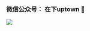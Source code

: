 ### 微信公众号： 在下uptown 👋
<img align="left" src="https://github-readme-stats.vercel.app/api?username=splitfireuptown&show_icons=true&theme=radical" />

<!--
**SplitfireUptown/splitfireuptown** is a ✨ _special_ ✨ repository because its `README.md` (this file) appears on your GitHub profile.

Here are some ideas to get you started:

- 🔭 I’m currently working on ...
- 🌱 I’m currently learning ...
- 👯 I’m looking to collaborate on ...
- 🤔 I’m looking for help with ...
- 💬 Ask me about ...
- 📫 How to reach me: ...
- 😄 Pronouns: ...
- ⚡ Fun fact: ...
-->
